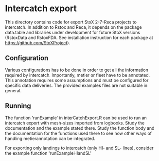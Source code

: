 # Intercatch export

This directory contains code for export StoX 2-7-Reca projects to intercatch. In addition to Rstox and Reca, it depends on the package data.table and libraries under development for future StoX versions (RstoxData and RstoxFDA. See installation instruction for each package at https://github.com/StoXProject).

## Configuration
Various configurations has to be done in order to get all the information required by intercatch. Importantly, metier or fleet have to be annotated. This annotation requires some assumptions and must be configured for specific data deliveries. The provided examples files are not suitable in general.

## Running
The function 'runExample' in interCatchExport.R can be used to run an intercatch export with mesh-sizes imported from logbooks. Study the documentation and the example stated there. Study the function body and the documentation for the functions used there to see how other ways of handling metierannotation can be integrated. 

For exporting only landings to intercatch (only HI- and SL- lines), consider the example function 'runExampleHIandSL'